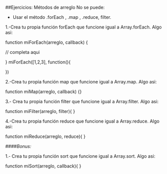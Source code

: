 ##Ejercicios: Métodos de arreglo
No se puede:

- Usar el método .forEach , .map , .reduce, filter.

1.-Crea tu propia función forEach que funcione igual a Array.forEach. Algo asi:

function miForEach(arreglo, callback)
{

// completa aqui

}
miForEach([1,2,3], function(){

  })

2.-Crea tu propia función map que funcione igual a Array.map. Algo asi:

function miMap(arreglo, callback)
{}

3.- Crea tu propia función filter que funcione igual a Array.filter. Algo asi:

function miFilter(arreglo, filter){
}

4.-Crea tu propia función reduce que funcione igual a Array.reduce. Algo asi:

function miReduce(arreglo, reduce){
}

####*Bonus:*

1.- Crea tu propia función sort que funcione igual a Array.sort. Algo asi:

function miSort(arreglo, callback){
}
